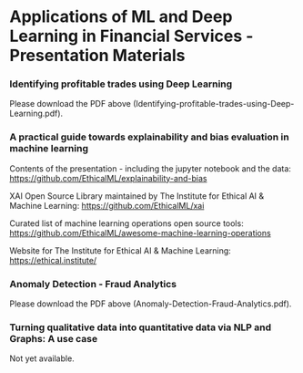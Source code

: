 # Applications of ML and Deep Learning in Financial Services - Presentation Materials



### Identifying profitable trades using Deep Learning
Please download the PDF above (Identifying-profitable-trades-using-Deep-Learning.pdf).
### A practical guide towards explainability and bias evaluation in machine learning
Contents of the presentation - including the jupyter notebook and the data: https://github.com/EthicalML/explainability-and-bias

XAI Open Source Library maintained by The Institute for Ethical AI & Machine Learning: https://github.com/EthicalML/xai

Curated list of machine learning operations open source tools: https://github.com/EthicalML/awesome-machine-learning-operations

Website for The Institute for Ethical AI & Machine Learning: https://ethical.institute/

### Anomaly Detection - Fraud Analytics
Please download the PDF above (Anomaly-Detection-Fraud-Analytics.pdf).
### Turning qualitative data into quantitative data via NLP and Graphs: A use case
Not yet available.

